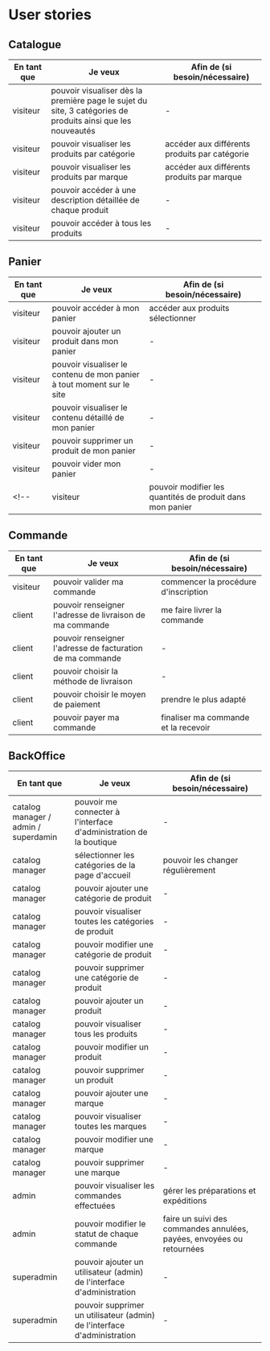 # User stories

## Catalogue

| En tant que | Je veux | Afin de (si besoin/nécessaire) |
|--|--|--|
| visiteur | pouvoir visualiser dès la première page le sujet du site, 3 catégories de produits ainsi que les nouveautés | - |
| visiteur | pouvoir visualiser les produits par catégorie | accéder aux différents produits par catégorie |
| visiteur | pouvoir visualiser les produits par marque | accéder aux différents produits par marque |
| visiteur | pouvoir accéder à une description détaillée de chaque produit | - |
| visiteur | pouvoir accéder à tous les produits | - |

## Panier

| En tant que | Je veux | Afin de (si besoin/nécessaire) |
|--|--|--|
| visiteur | pouvoir accéder à mon panier | accéder aux produits sélectionner |
| visiteur | pouvoir ajouter un produit dans mon panier | - |
| visiteur | pouvoir visualiser le contenu de mon panier à tout moment sur le site | - |
| visiteur | pouvoir visualiser le contenu détaillé de mon panier | - |
| visiteur | pouvoir supprimer un produit de mon panier | - |
| visiteur | pouvoir vider mon panier | - |
<!-- | visiteur | pouvoir modifier les quantités de produit dans mon panier | - | -->

## Commande

| En tant que | Je veux | Afin de (si besoin/nécessaire) |
|--|--|--|
| visiteur | pouvoir valider ma commande | commencer la procédure d'inscription |
| client | pouvoir renseigner l'adresse de livraison de ma commande | me faire livrer la commande |
| client | pouvoir renseigner l'adresse de facturation de ma commande | - |
| client | pouvoir choisir la méthode de livraison | - |
| client | pouvoir choisir le moyen de paiement | prendre le plus adapté |
| client | pouvoir payer ma commande | finaliser ma commande et la recevoir |


## BackOffice

| En tant que | Je veux | Afin de (si besoin/nécessaire) |
|--|--|--|
| catalog manager / admin / superdamin | pouvoir me connecter à l'interface d'administration de la boutique | - |
| catalog manager | sélectionner les catégories de la page d'accueil | pouvoir les changer régulièrement |
| catalog manager | pouvoir ajouter une catégorie de produit | - |
| catalog manager | pouvoir visualiser toutes les catégories de produit | - |
| catalog manager | pouvoir modifier une catégorie de produit | - |
| catalog manager | pouvoir supprimer une catégorie de produit | - |
| catalog manager | pouvoir ajouter un produit | - |
| catalog manager | pouvoir visualiser tous les produits | - |
| catalog manager | pouvoir modifier un produit | - |
| catalog manager | pouvoir supprimer un produit | - |
| catalog manager | pouvoir ajouter une marque | - |
| catalog manager | pouvoir visualiser toutes les marques | - |
| catalog manager | pouvoir modifier une marque | - |
| catalog manager | pouvoir supprimer une marque | - |
| admin | pouvoir visualiser les commandes effectuées | gérer les préparations et expéditions |
| admin | pouvoir modifier le statut de chaque commande | faire un suivi des commandes annulées, payées, envoyées ou retournées |
| superadmin | pouvoir ajouter un utilisateur (admin) de l'interface d'administration | - |
| superadmin | pouvoir supprimer un utilisateur (admin) de l'interface d'administration | - |

